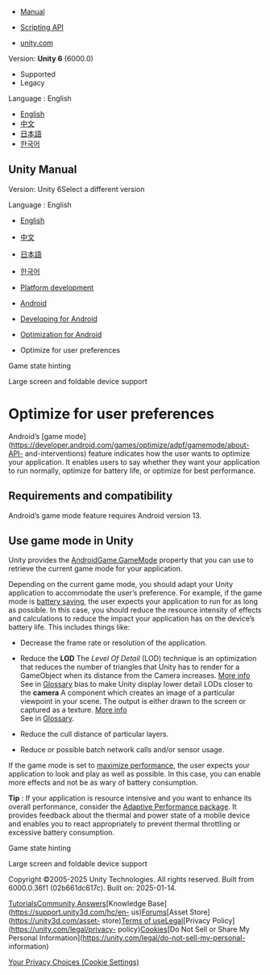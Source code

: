 [](https://docs.unity3d.com)

  * [Manual](../Manual/index.html)
  * [Scripting API](../ScriptReference/index.html)

  * [unity.com](https://unity.com/)

Version: **Unity 6** (6000.0)

  * Supported
  * Legacy

Language : English

  * [English](/Manual/android-optimize-for-user-preferences.html)
  * [中文](/cn/current/Manual/android-optimize-for-user-preferences.html)
  * [日本語](/ja/current/Manual/android-optimize-for-user-preferences.html)
  * [한국어](/kr/current/Manual/android-optimize-for-user-preferences.html)

[](https://docs.unity3d.com)

## Unity Manual

Version: Unity 6Select a different version

Language : English

  * [English](/Manual/android-optimize-for-user-preferences.html)
  * [中文](/cn/current/Manual/android-optimize-for-user-preferences.html)
  * [日本語](/ja/current/Manual/android-optimize-for-user-preferences.html)
  * [한국어](/kr/current/Manual/android-optimize-for-user-preferences.html)

  * [Platform development ](PlatformSpecific.html)
  * [Android](android.html)
  * [Developing for Android](android-developing.html)
  * [Optimization for Android](android-optimization.html)
  * Optimize for user preferences

[](android-game-state-hinting.html)

Game state hinting

[](android-large-screen-and-foldable-support.html)

Large screen and foldable device support

# Optimize for user preferences

Android’s [game
mode](https://developer.android.com/games/optimize/adpf/gamemode/about-API-
and-interventions) feature indicates how the user wants to optimize your
application. It enables users to say whether they want your application to run
normally, optimize for battery life, or optimize for best performance.

## Requirements and compatibility

Android’s game mode feature requires Android version 13.

## Use game mode in Unity

Unity provides the
[AndroidGame.GameMode](../ScriptReference/Android.AndroidGame.GameMode.html)
property that you can use to retrieve the current game mode for your
application.

Depending on the current game mode, you should adapt your Unity application to
accommodate the user’s preference. For example, if the game mode is [battery
saving](../ScriptReference/Android.AndroidGameMode.Battery.html), the user
expects your application to run for as long as possible. In this case, you
should reduce the resource intensity of effects and calculations to reduce the
impact your application has on the device’s battery life. This includes things
like:

  * Decrease the frame rate or resolution of the application.
  * Reduce the **LOD** The _Level Of Detail_ (LOD) technique is an optimization that reduces the number of triangles that Unity has to render for a GameObject when its distance from the Camera increases. [More info](LevelOfDetail.html)  
See in [Glossary](Glossary.html#LOD) bias to make Unity display lower detail
LODs closer to the **camera** A component which creates an image of a
particular viewpoint in your scene. The output is either drawn to the screen
or captured as a texture. [More info](CamerasOverview.html)  
See in [Glossary](Glossary.html#Camera).

  * Reduce the cull distance of particular layers.
  * Reduce or possible batch network calls and/or sensor usage.

If the game mode is set to [maximize
performance](../ScriptReference/Android.AndroidGameMode.Performance.html), the
user expects your application to look and play as well as possible. In this
case, you can enable more effects and not be as wary of battery consumption.

**Tip** : If your application is resource intensive and you want to enhance
its overall performance, consider the [Adaptive Performance
package](https://docs.unity3d.com/Packages/com.unity.adaptiveperformance@latest/index.html).
It provides feedback about the thermal and power state of a mobile device and
enables you to react appropriately to prevent thermal throttling or excessive
battery consumption.

[](android-game-state-hinting.html)

Game state hinting

[](android-large-screen-and-foldable-support.html)

Large screen and foldable device support

Copyright ©2005-2025 Unity Technologies. All rights reserved. Built from
6000.0.36f1 (02b661dc617c). Built on: 2025-01-14.

[Tutorials](https://learn.unity.com/)[Community
Answers](https://answers.unity3d.com)[Knowledge
Base](https://support.unity3d.com/hc/en-
us)[Forums](https://forum.unity3d.com)[Asset Store](https://unity3d.com/asset-
store)[Terms of
use](https://docs.unity3d.com/Manual/TermsOfUse.html)[Legal](https://unity.com/legal)[Privacy
Policy](https://unity.com/legal/privacy-
policy)[Cookies](https://unity.com/legal/cookie-policy)[Do Not Sell or Share
My Personal Information](https://unity.com/legal/do-not-sell-my-personal-
information)

[Your Privacy Choices (Cookie Settings)](javascript:void\(0\);)

